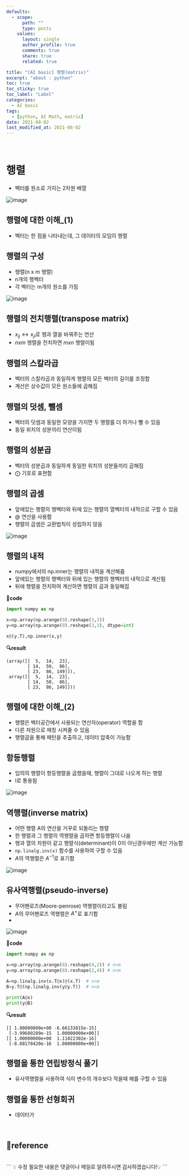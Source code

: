 ```yaml
---
defaults:
  - scope:
      path: ""
      type: posts
    values:
      layout: single
      author_profile: true
      comments: true
      share: true
      related: true

title: "[AI basic] 행렬(matrix)"
excerpt: "about : python"
toc: true
toc_sticky: true
toc_label: "Label"
categories:
  - AI basic
tags:
  - [python, AI Math, matrix]
date: 2021-08-02
last_modified_at: 2021-08-02
---
```

<br>

# 행렬

- 벡터를 원소로 가지는 2차원 배열

![image](https://user-images.githubusercontent.com/77658029/127812785-c6baec0f-8c23-46a3-ab69-c7e9ddbad21b.png)

## 행렬에 대한 이해_(1)

- 벡터는 한 점을 나타내는데, 그 데이터의 모임이 행렬


## 행렬의 구성

- 행렬(n x m 행렬)
- n개의 행벡터
- 각 벡터는 m개의 원소를 가짐

![image](https://user-images.githubusercontent.com/77658029/127812825-8fd0eb7d-83aa-48c3-a6d0-78bd8c6746ea.png)

## 행렬의 전치행렬(transpose matrix)

- $x_{ij} ↔ x_{ji}$로 행과 열을 바꿔주는 연산
- $n x m$ 행렬을 전치하면 $m x n$ 행렬이됨

## 행렬의 스칼라곱

- 벡터의 스칼라곱과 동일하게 행렬의 모든 벡터의 길이를 조정함
- 계산은 상수값이 모든 원소들에 곱해짐

## 행렬의 덧셈, 뺄셈

- 벡터의 덧셈과 동일한 모양을 가지면 두 행렬를 더 하거나 뺄 수 있음
- 동일 위치의 성분끼리 연산이됨

## 행렬의 성분곱

- 벡터의 성분곱과 동일하게 동일한 위치의 성분들끼리 곱해짐
- ⨀ 기호로 표현함

## 행렬의 곱셈

- 앞에있는 행렬의 행벡터와 뒤에 있는 행렬의 열벡터의 내적으로 구할 수 있음
- @ 연산을 사용함
- 행렬의 곱셈은 교환법칙이 성립하지 않음


![image](https://user-images.githubusercontent.com/77658029/127814292-d75b9a40-7c84-4464-b096-524633edb7bd.png)


## 행렬의 내적

- numpy에서의 np.inner는 행렬의 내적을 계산해줌
- 앞에있는 행렬의 행벡터와 뒤에 있는 행렬의 행벡터의 내적으로 계산됨
- 뒤에 행렬을 전치하여 계산하면 행렬의 곱과 동일해짐

**📰code**
```python
import numpy as np

x=np.array(np.arange(9).reshape(3,3))
y=np.array(np.arange(9).reshape(3,3), dtype=int)

x@(y.T),np.inner(x,y)
```
**🔍result**
```
(array([[  5,  14,  23],
        [ 14,  50,  86],
        [ 23,  86, 149]]),
 array([[  5,  14,  23],
        [ 14,  50,  86],
        [ 23,  86, 149]]))
```

## 행렬에 대한 이해_(2)

- 행렬은 벡터공간에서 사용되는 연산자(operator) 역할을 함
- 다른 차원으로 매칭 시켜줄 수 있음
- 행렬곱을 통해 패턴을 추출하고, 데이터 압축이 가능함

## 항등행렬

- 임의의 행렬이 항등행렬을 곱했을때, 행렬이 그대로 나오게 하는 행렬
- I로 통용됨

![image](https://user-images.githubusercontent.com/77658029/127817286-c5ee4394-2430-4643-ac96-bf5553f1a9d0.png)

## 역행렬(inverse matrix)

- 어떤 행렬 A의 연산을 거꾸로 되돌리는 행렬
- 한 행렬과 그 행렬의 역행렬을 곱하면 항등행렬이 나옴
- 행과 열의 차원이 같고 행렬식(determinant)이 0이 아닌경우에만 계산 가능함
- `np.linalg.inv(x)` 함수를 사용하여 구할 수 있음
- $A$의 역행렬은 $A^{-1}$로 표기함

![image](https://user-images.githubusercontent.com/77658029/127816923-2d3c74c3-078a-4882-a59b-c4fbaf808b4f.png)

## 유사역행렬(pseudo-inverse)

- 무어펜로즈(Moore-penrose) 역행렬이라고도 불림
- $A$의 무어펜로즈 역행렬은 $A^{+}$로 표기함
- 

![image](https://user-images.githubusercontent.com/77658029/127817388-2c3dbc56-e7e5-47ab-964f-a47b17f28dcd.png)

**📰code**
```python
import numpy as np

x=np.array(np.arange(8).reshape(4,2)) # n>m
y=np.array(np.arange(8).reshape(2,4)) # n<m

A=np.linalg.inv(x.T@x)@(x.T)  # n>m
B=y.T@(np.linalg.inv(y@y.T))  # n<m

print(A@x)
print(y@B)
```
**🔍result**
```
[[ 1.00000000e+00 -6.66133815e-15]
 [-3.99680289e-15  1.00000000e+00]]
[[ 1.00000000e+00  1.11022302e-16]
 [-8.88178420e-16  1.00000000e+00]]
```

## 행렬을 통한 연립방정식 풀기 

- 유사역행렬을 사용하여 식이 변수의 개수보다 작을때 해를 구할 수 있음 


## 행렬을 통한 선형회귀

- 데이터가 


<br>

**📌reference**
- 

<br>
```
💡 수정 필요한 내용은 댓글이나 메일로 알려주시면 감사하겠습니다!💡 
```
